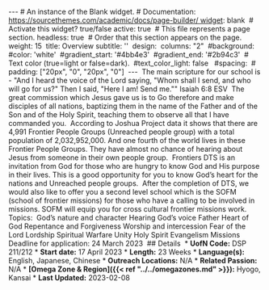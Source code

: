 --- # An instance of the Blank widget. # Documentation: https://sourcethemes.com/academic/docs/page-builder/ widget: blank  # Activate this widget? true/false active: true  # This file represents a page section. headless: true  # Order that this section appears on the page. weight: 15  title: Overview subtitle: ''  design:   columns: "2"   #background:     #color: 'white'     #gradient_start: '#4bb4e3'     #gradient_end: '#2b94c3'     # Text color (true=light or false=dark).     #text_color_light: false    #spacing:   #  padding: ["20px", "0", "20px", "0"]  ---  The main scripture for our school is - "And I heard the voice of the Lord saying, "Whom shall I send, and who will go for us?" Then I said, "Here I am! Send me."" Isaiah 6:8 ESV  The great commission which Jesus gave us is to Go therefore and make disciples of all nations, baptizing them in the name of the Father and of the Son and of the Holy Spirit, teaching them to observe all that I have commanded you.  According to Joshua Project data it shows that there are 4,991 Frontier People Groups (Unreached people group) with a total population of 2,032,952,000. And one fourth of the world lives in these Frontier People Groups. They have almost no chance of hearing about Jesus from someone in their own people group.  Frontiers DTS is an invitation from God for those who are hungry to know God and His purpose in their lives. This is a good opportunity for you to know God’s heart for the nations and Unreached people groups.  After the completion of DTS, we would also like to offer you a second level school which is the SOFM (school of frontier missions) for those who have a calling to be involved in missions. SOFM will equip you for cross cultural frontier missions work.  Topics:  God’s nature and character Hearing God’s voice Father Heart of God Repentance and Forgiveness Worship and intercession Fear of the Lord Lordship Spiritual Warfare Unity Holy Spirit Evangelism Missions  Deadline for application: 24 March 2023  ## Details  * **UofN Code:** DSP 211/212 * **Start date:** 17 April 2023 * **Length:** 23 Weeks * **Language(s):** English, Japanese, Chinese * **Outreach Locations:** N/A * **Related Passion:** N/A * **[Omega Zone & Region]({{< ref "../../omegazones.md" >}}):** Hyogo, Kansai * **Last Updated:** 2023-02-08 